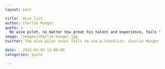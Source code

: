 ```yaml
---
layout: post

title:  Wise list
author: Charlie Munger
quote: >
  No wise pilot, no matter how great his talent and experience, fails to use his checklist.
image: /images/charlie-munger.jpg
twitter: The wise pilot never fails to use a checklist. Charlie Munger. http://quotes.stockflare.com/

date:   2015-05-03 13:00:00
categories: quote

---
```


